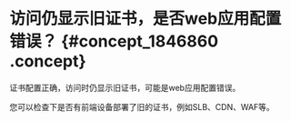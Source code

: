 # 访问仍显示旧证书，是否web应用配置错误？ {#concept_1846860 .concept}

证书配置正确，访问时仍显示旧证书，可能是web应用配置错误。

您可以检查下是否有前端设备部署了旧的证书，例如SLB、CDN、WAF等。

